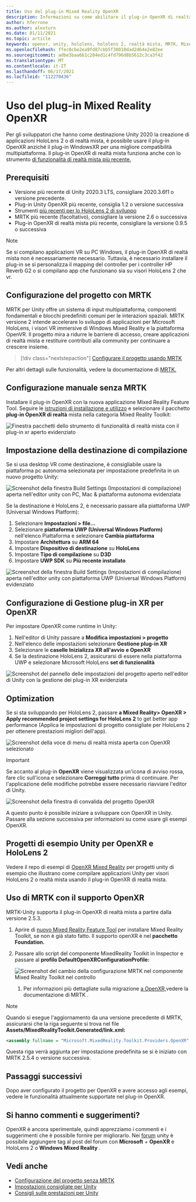 ```yaml
---
title: Uso del plug-in Mixed Reality OpenXR
description: Informazioni su come abilitare il plug-in OpenXR di realtà mista per i progetti Unity.
author: hferrone
ms.author: alexturn
ms.date: 01/11/2021
ms.topic: article
keywords: openxr, unity, hololens, hololens 2, realtà mista, MRTK, Mixed Reality Toolkit, realtà aumentata, realtà virtuale, visori di realtà mista, apprendimento, esercitazione, introduzione
ms.openlocfilehash: ffec0cbe2ea9fd87cbb5f38010dad2d64e2e82ee
ms.sourcegitcommit: adbe3baa6b1c284ed1c4fd796d8b5612c3ca3f42
ms.translationtype: MT
ms.contentlocale: it-IT
ms.lasthandoff: 06/17/2021
ms.locfileid: "112270436"
---
```

# <a name="using-the-mixed-reality-openxr-plugin"></a>Uso del plug-in Mixed Reality OpenXR

Per gli sviluppatori che hanno come destinazione Unity 2020 la creazione di applicazioni HoloLens 2 o di realtà mista, è possibile usare il plug-in OpenXR anziché il plug-in WindowsXR per una migliore compatibilità multipiattaforma.  Il plug-in OpenXR di realtà mista funziona anche con lo strumento [di funzionalità di realtà mista più recente.](welcome-to-mr-feature-tool.md)

## <a name="prerequisites"></a>Prerequisiti

* Versione più recente di Unity 2020.3 LTS, consigliare 2020.3.6f1 o versione precedente.
* Plug-in Unity OpenXR più recente, consiglia 1.2 o versione successiva
* Strumenti [più recenti per lo HoloLens 2 di sviluppo](/windows/mixed-reality/develop/install-the-tools?tabs=unity#installation-checklist)
* MRTK più recente (facoltativo), consigliare la versione 2.6 o successiva
* Plug-in OpenXR di realtà mista più recente, consigliare la versione 0.9.5 o successiva

> [!NOTE]
> Se si compilano applicazioni VR su PC Windows, il plug-in OpenXR di realtà mista non è necessariamente necessario. Tuttavia, è necessario installare il plug-in se si personalizza il mapping del controller per i controller HP Reverb G2 o si compilano app che funzionano sia su visori HoloLens 2 che vr.

## <a name="setting-up-your-project-with-mrtk"></a>Configurazione del progetto con MRTK

MRTK per Unity offre un sistema di input multipiattaforma, componenti fondamentali e blocchi predefiniti comuni per le interazioni spaziali. MRTK versione 2 intende accelerare lo sviluppo di applicazioni per Microsoft HoloLens, i visori VR immersive di Windows Mixed Reality e la piattaforma OpenVR. Il progetto mira a ridurre le barriere di accesso, creare applicazioni di realtà mista e restituire contributi alla community per continuare a crescere insieme.

> [!div class="nextstepaction"]
> [Configurare il progetto usando MRTK](/windows/mixed-reality/develop/unity/tutorials/mr-learning-base-02?tabs=openxr)

Per altri dettagli sulle funzionalità, vedere la documentazione di [MRTK.](/windows/mixed-reality/mrtk-unity)

## <a name="manual-setup-without-mrtk"></a>Configurazione manuale senza MRTK

Installare il plug-in OpenXR con la nuova applicazione Mixed Reality Feature Tool. Seguire le [istruzioni di installazione e utilizzo](welcome-to-mr-feature-tool.md) e selezionare il pacchetto **plug-in OpenXR di realtà** mista nella categoria Mixed Reality Toolkit:

![Finestra pacchetti dello strumento di funzionalità di realtà mista con il plug-in xr aperto evidenziato](images/feature-tool-openxr.png)

## <a name="setting-your-build-target"></a>Impostazione della destinazione di compilazione

Se si usa desktop VR come destinazione, è consigliabile usare la piattaforma pc autonoma selezionata per impostazione predefinita in un nuovo progetto Unity:

![Screenshot della finestra Build Settings (Impostazioni di compilazione) aperta nell'editor unity con PC, Mac & piattaforma autonoma evidenziata](images/wmr-config-img-3.png)

Se la destinazione è HoloLens 2, è necessario passare alla piattaforma UWP (Universal Windows Platform):

1. Selezionare **Impostazioni > file...**
2. Selezionare **piattaforma UWP (Universal Windows Platform)** nell'elenco Piattaforma e selezionare **Cambia piattaforma**
3. Impostare **Architettura** su **ARM 64**
4. Impostare **Dispositivo di destinazione** su **HoloLens**
5. Impostare **Tipo di compilazione** su **D3D**
6. Impostare **UWP SDK** su **Più recente installato**

![Screenshot della finestra Build Settings (Impostazioni di compilazione) aperta nell'editor unity con piattaforma UWP (Universal Windows Platform) evidenziato](images/wmr-config-img-4.png)

## <a name="configuring-xr-plugin-management-for-openxr"></a>Configurazione di Gestione plug-in XR per OpenXR

Per impostare OpenXR come runtime in Unity:

1. Nell'editor di Unity passare a **Modifica impostazioni > progetto**
2. Nell'elenco delle impostazioni selezionare **Gestione plug-in XR**
3. Selezionare le **caselle Inizializza XR all'avvio** **e OpenXR**
4. Se la destinazione HoloLens 2, assicurarsi di essere nella piattaforma UWP e selezionare Microsoft HoloLens **set di funzionalità**

![Screenshot del pannello delle impostazioni del progetto aperto nell'editor di Unity con la gestione dei plug-in XR evidenziata](images/openxr-img-05.png)

## <a name="optimization"></a>Optimization

Se si sta sviluppando per HoloLens 2, passare **a Mixed Reality> OpenXR > Apply recommended project settings for HoloLens 2** to get better app performance (Applica le impostazioni di progetto consigliate per HoloLens 2 per ottenere prestazioni migliori dell'app).

![Screenshot della voce di menu di realtà mista aperta con OpenXR selezionato](images/openxr-img-08.png)

> [!IMPORTANT]
> Se accanto al plug-in **OpenXR** viene visualizzata un'icona di avviso rossa, fare clic sull'icona e selezionare **Correggi tutto** prima di continuare. Per l'applicazione delle modifiche potrebbe essere necessario riavviare l'editor di Unity.

![Screenshot della finestra di convalida del progetto OpenXR](images/openxr-img-06.png)

A questo punto è possibile iniziare a sviluppare con OpenXR in Unity.  Passare alla sezione successiva per informazioni su come usare gli esempi OpenXR.

## <a name="unity-sample-projects-for-openxr-and-hololens-2"></a>Progetti di esempio Unity per OpenXR e HoloLens 2

Vedere il repo di esempi di [OpenXR Mixed Reality](https://github.com/microsoft/OpenXR-Unity-MixedReality-Samples) per progetti unity di esempio che illustrano come compilare applicazioni Unity per visori HoloLens 2 o realtà mista usando il plug-in OpenXR di realtà mista.

## <a name="using-mrtk-with-openxr-support"></a>Uso di MRTK con il supporto OpenXR

MRTK-Unity supporta il plug-in OpenXR di realtà mista a partire dalla versione 2.5.3.

1. Aprire di [nuovo Mixed Reality Feature Tool](welcome-to-mr-feature-tool.md) per installare Mixed Reality Toolkit, se non è già stato fatto. Il supporto openXR è nel **pacchetto Foundation.**
2. Passare allo script del componente MixedReality Toolkit in Inspector e passare al **profilo DefaultOpenXRConfigurationProfile:**

    ![Screenshot del cambio della configurazione MRTK nel componente Mixed Reality Toolkit nel controllo](images/openxr-img-11.png)

    1. Per informazioni più dettagliate sulla migrazione [a OpenXR,](/windows/mixed-reality/mrtk-unity/configuration/getting-started-with-mrtk-and-xrsdk#configuring-mrtk-for-the-xr-sdk-pipeline)vedere la documentazione di MRTK .

> [!NOTE]
> Quando si esegue l'aggiornamento da una versione precedente di MRTK, assicurarsi che la riga seguente si trova nel file **Assets/MixedRealityToolkit.Generated/link.xml:**
>
> ```xml
> <assembly fullname = "Microsoft.MixedReality.Toolkit.Providers.OpenXR" preserve="all"/>
> ```
>
> Questa riga verrà aggiunta per impostazione predefinita se si è iniziato con MRTK 2.5.4 o versione successiva.

## <a name="next-steps"></a>Passaggi successivi

Dopo aver configurato il progetto per OpenXR e avere [](openxr-supported-features.md) accesso agli esempi, vedere le funzionalità attualmente supportate nel plug-in OpenXR.

## <a name="have-feedback"></a>Si hanno commenti e suggerimenti?

OpenXR è ancora sperimentale, quindi apprezziamo i commenti e i suggerimenti che è possibile fornire per migliorarlo. Nei [forum](https://aka.ms/unityforums) unity è possibile aggiungere tag al post del forum con **Microsoft**  +  **OpenXR** e HoloLens 2 o **Windows Mixed Reality**  .

## <a name="see-also"></a>Vedi anche

* [Configurazione del progetto senza MRTK](configure-unity-project.md)
* [Impostazioni consigliate per Unity](recommended-settings-for-unity.md)
* [Consigli sulle prestazioni per Unity](performance-recommendations-for-unity.md#how-to-profile-with-unity)